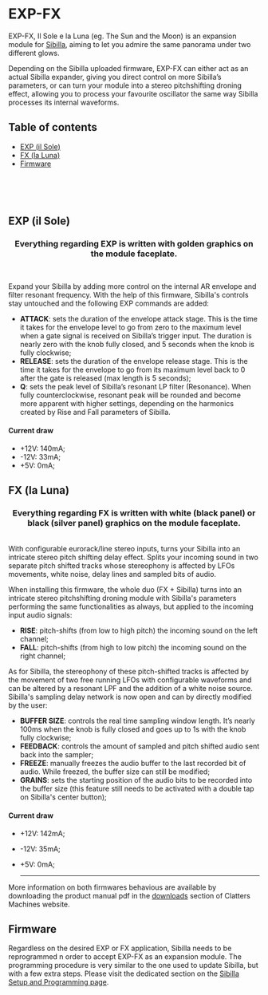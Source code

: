 # EXP-FX
EXP-FX, Il Sole e la Luna (eg. The Sun and the Moon) is an expansion module for [Sibilla](https://github.com/Clatters/Sibilla/tree/main), aiming to let you admire the same panorama under two different glows.

Depending on the Sibilla uploaded firmware, EXP-FX can either act as an actual Sibilla expander, giving you direct control on more Sibilla’s parameters, or can turn your module into a stereo pitchshifting droning effect, allowing you to process your favourite oscillator the same way Sibilla processes its internal waveforms.

## Table of contents

- [EXP (il Sole)](#EXP-il-Sole)
- [FX (la Luna)](#FX-la-Luna)
- [Firmware](#Firmware)

<br/><br/><br/>

## EXP (il Sole)
<h3 align="center">
Everything regarding EXP is written with golden graphics on the module faceplate.
</h3> <br/>

Expand your Sibilla by adding more control on the internal AR envelope and filter resonant frequency.
With the help of this firmware, Sibilla's controls stay untouched and the following EXP commands are added:
- **ATTACK**: sets the duration of the envelope attack stage. This is the time it takes for the envelope level to go from zero to the maximum level when a gate signal is received on   Sibilla’s trigger input. The duration is nearly zero with the knob fully closed, and 5 seconds when the knob is fully clockwise;
- **RELEASE**: sets the duration of the envelope release stage. This is the time it takes for the envelope to go from its maximum level back to 0 after the gate is released (max length is 5 seconds);
- **Q**: sets the peak level of Sibilla’s resonant LP filter (Resonance). When fully counterclockwise, resonant peak will be rounded and become more apparent with higher settings, depending on the harmonics created by Rise and Fall parameters of Sibilla.

#### Current draw
- +12V: 140mA;
- -12V: 33mA;
- +5V: 0mA;

## FX (la Luna)
<h3 align="center">
Everything regarding FX is written with white (black panel) or black (silver panel) graphics 
on the module faceplate.
</h3>
<br/>
With configurable eurorack/line stereo inputs, turns your Sibilla into an intricate stereo pitch shifting delay effect. Splits your incoming sound in two separate pitch shifted tracks whose stereophony is affected by LFOs movements, white noise, delay lines and sampled bits of audio.

When installing this firmware, the whole duo (FX + Sibilla) turns into an intricate stereo pitchshifting droning module with Sibilla's parameters performing the same functionalities as always, but applied to the incoming input audio signals:
- **RISE**: pitch-shifts (from low to high pitch) the incoming sound on the left channel;
- **FALL**: pitch-shifts (from high to low pitch) the incoming sound on the right channel;

As for Sibilla, the stereophony of these pitch-shifted tracks is affected by the movement of two free running LFOs with configurable waveforms and can be altered by a resonant LPF and the addition of a white noise source. Sibilla's sampling delay network is now open and can by directly modified by the user:
- **BUFFER SIZE**: controls the real time sampling window length. It’s nearly 100ms when the knob is fully closed and goes up to 1s with the knob fully clockwise;
- **FEEDBACK**: controls the amount of sampled and pitch shifted audio sent back into the sampler;
- **FREEZE**: manually freezes the audio buffer to the last recorded bit of audio. While freezed, the buffer size can still be modified;
- **GRAINS**: sets the starting position of the audio bits to be recorded into the buffer size (this feature still needs to be activated with a double tap on Sibilla's center button);

#### Current draw
- +12V: 142mA;
- -12V: 35mA;
- +5V: 0mA;

  ----

More information on both firmwares behavious are available by downloading the product manual pdf in the [downloads](https://clattersmachines.com/users-manual/) section of Clatters Machines website.

## Firmware

Regardless on the desired EXP or FX application, Sibilla needs to be reprogrammed n order to accept EXP-FX as an expansion module. The programming procedure is very similar to the one used to update Sibilla, but with a few extra steps. Please visit the dedicated section on the [Sibilla Setup and Programming page](https://github.com/Clatters/Sibilla/tree/main/Official%20firmwares).

